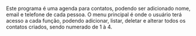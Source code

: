 Este programa é uma agenda para contatos, podendo ser adicionado nome, email e telefone de cada pessoa.
O menu principal é onde o usuário terá acesso a cada função, podendo adicionar, listar, deletar e alterar todos os contatos criados, sendo numerado de 1 à 4.




